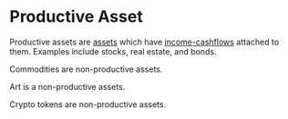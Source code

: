 # Productive Asset

Productive assets are [assets](assets.md) which have [income-cashflows](income-cashflows.md)  attached to them. Examples include stocks, real estate, and bonds.

Commodities are non-productive assets.

Art is a non-productive assets.

Crypto tokens are non-productive assets.